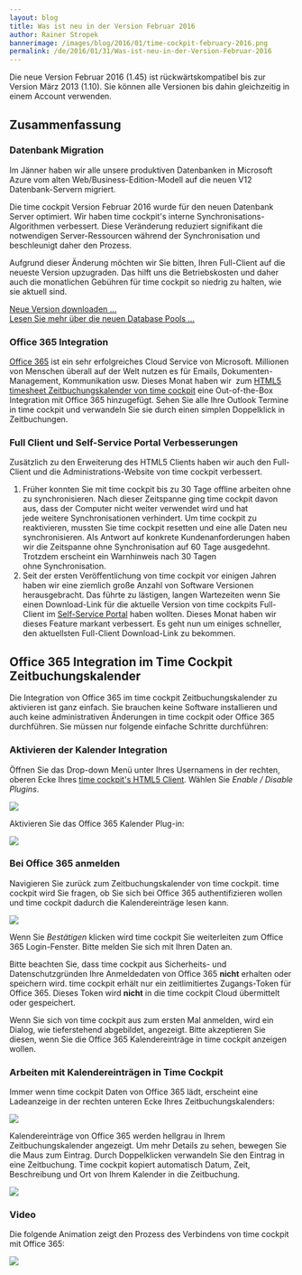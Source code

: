 ```yaml
---
layout: blog
title: Was ist neu in der Version Februar 2016
author: Rainer Stropek
bannerimage: /images/blog/2016/01/time-cockpit-february-2016.png
permalink: /de/2016/01/31/Was-ist-neu-in-der-Version-Februar-2016
---
```


<p xmlns="http://www.w3.org/1999/xhtml">Die neue Version Februar 2016 (1.45) ist rückwärtskompatibel bis zur Version März 2013 (1.10). Sie können alle Versionen bis dahin gleichzeitig in einem Account verwenden.</p><h2 xmlns="http://www.w3.org/1999/xhtml">Zusammenfassung</h2><h3 xmlns="http://www.w3.org/1999/xhtml">Datenbank Migration</h3><p xmlns="http://www.w3.org/1999/xhtml">Im Jänner haben wir alle unsere produktiven Datenbanken in Microsoft Azure vom alten Web/Business-Edition-Modell auf die neuen V12 Datenbank-Servern migriert.</p><p xmlns="http://www.w3.org/1999/xhtml">Die time cockpit Version Februar 2016 wurde für den neuen Datenbank Server optimiert. Wir haben time cockpit's interne Synchronisations-Algorithmen verbessert. Diese Veränderung reduziert signifikant die notwendigen Server-Ressourcen während der Synchronisation und beschleunigt daher den Prozess. </p><p class="showcase" xmlns="http://www.w3.org/1999/xhtml">Aufgrund dieser Änderung möchten wir Sie bitten, Ihren Full-Client auf die neueste Version upzugraden. Das hilft uns die Betriebskosten und daher auch die monatlichen Gebühren für time cockpit so niedrig zu halten, wie sie aktuell sind.</p><p xmlns="http://www.w3.org/1999/xhtml">
  <a href="~/account/download">Neue Version downloaden ...</a> <br /><a href="~/blog/2016/01/31/Hello-Database-Pools">Lesen Sie mehr über die neuen Database Pools ...</a></p><h3 xmlns="http://www.w3.org/1999/xhtml">Office 365 Integration</h3><p xmlns="http://www.w3.org/1999/xhtml">
  <a href="https://products.office.com/" target="_blank">Office 365</a> ist ein sehr erfolgreiches Cloud Service von Microsoft. Millionen von Menschen überall auf der Welt nutzen es für Emails, Dokumenten-Management, Kommunikation usw. Dieses Monat haben wir  zum <a href="http://web.timecockpit.com" target="_blank">HTML5 timesheet Zeitbuchungskalender von time cockpit</a> eine Out-of-the-Box Integration mit Office 365 hinzugefügt. Sehen Sie alle Ihre Outlook Termine in time cockpit und verwandeln Sie sie durch einen simplen Doppelklick in Zeitbuchungen.</p><h3 xmlns="http://www.w3.org/1999/xhtml">Full Client und Self-Service Portal Verbesserungen</h3><p xmlns="http://www.w3.org/1999/xhtml">Zusätzlich zu den Erweiterung des HTML5 Clients haben wir auch den Full-Client und die Administrations-Website von time cockpit verbessert. </p><ol xmlns="http://www.w3.org/1999/xhtml">
  <li>Früher konnten Sie mit time cockpit bis zu 30 Tage offline arbeiten ohne zu synchronisieren. Nach dieser Zeitspanne ging time cockpit davon aus, dass der Computer nicht weiter verwendet wird und hat jede weitere Synchronisationen verhindert. Um time cockpit zu reaktivieren, mussten Sie time cockpit resetten und eine alle Daten neu synchronisieren. Als Antwort auf konkrete Kundenanforderungen haben wir die Zeitspanne ohne Synchronisation auf 60 Tage ausgedehnt. Trotzdem erscheint ein Warnhinweis nach 30 Tagen ohne Synchronisation.</li>
  <li>Seit der ersten Veröffentlichung von time cockpit vor einigen Jahren haben wir eine ziemlich große Anzahl von Software Versionen herausgebracht. Das führte zu lästigen, langen Wartezeiten wenn Sie einen Download-Link für die aktuelle Version von time cockpits Full-Client im <a href="~/sign-in" target="_blank">Self-Service Portal</a> haben wollten. Dieses Monat haben wir dieses Feature markant verbessert. Es geht nun um einiges schneller, den aktuellsten Full-Client Download-Link zu bekommen. </li>
</ol><h2 xmlns="http://www.w3.org/1999/xhtml">Office 365 Integration im Time Cockpit Zeitbuchungskalender</h2><p xmlns="http://www.w3.org/1999/xhtml">Die Integration von Office 365 im time cockpit Zeitbuchungskalender zu aktivieren ist ganz einfach. Sie brauchen keine Software installieren und auch keine administrativen Änderungen in time cockpit oder Office 365 durchführen. Sie müssen nur folgende einfache Schritte durchführen: </p><h3 xmlns="http://www.w3.org/1999/xhtml">Aktivieren der Kalender Integration</h3><p xmlns="http://www.w3.org/1999/xhtml">Öffnen Sie das Drop-down Menü unter Ihres Usernamens in der rechten, oberen Ecke Ihres <a href="https://web.timecockpit.com" target="_blank">time cockpit's HTML5 Client</a>. Wählen Sie <em>Enable / Disable Plugins</em>.</p><p xmlns="http://www.w3.org/1999/xhtml">
  <img src="{{site.baseurl}}images/blog/2016/01/enable-disable-plugins.png" />
</p><p xmlns="http://www.w3.org/1999/xhtml">Aktivieren Sie das Office 365 Kalender Plug-in:</p><p xmlns="http://www.w3.org/1999/xhtml">
  <img src="{{site.baseurl}}images/blog/2016/01/active-office-365-calendar.png" />
</p><h3 xmlns="http://www.w3.org/1999/xhtml">Bei Office 365 anmelden</h3><p xmlns="http://www.w3.org/1999/xhtml">Navigieren Sie zurück zum Zeitbuchungskalender von time cockpit. time cockpit wird Sie fragen, ob Sie sich bei Office 365 authentifizieren wollen und time cockpit dadurch die Kalendereinträge lesen kann.</p><p xmlns="http://www.w3.org/1999/xhtml">
  <img src="{{site.baseurl}}images/blog/2016/01/sign-in-confirmation.png" />
</p><p xmlns="http://www.w3.org/1999/xhtml">Wenn Sie <em>Bestätigen</em> klicken wird time cockpit Sie weiterleiten zum Office 365 Login-Fenster. Bitte melden Sie sich mit Ihren Daten an.   </p><p class="showcase" xmlns="http://www.w3.org/1999/xhtml">Bitte beachten Sie, dass time cockpit aus Sicherheits- und Datenschutzgründen Ihre Anmeldedaten von Office 365 <strong>nicht</strong> erhalten oder speichern wird. time cockpit erhält nur ein zeitlimitiertes Zugangs-Token für Office 365. Dieses Token wird <strong>nicht</strong> in die time cockpit Cloud übermittelt oder gespeichert. </p><p xmlns="http://www.w3.org/1999/xhtml">Wenn Sie sich von time cockpit aus zum ersten Mal anmelden, wird ein Dialog, wie tieferstehend abgebildet, angezeigt. Bitte akzeptieren Sie diesen, wenn Sie die Office 365 Kalendereinträge in time cockpit anzeigen wollen.</p><f:function name="Composite.Media.ImageGallery.Slimbox2" xmlns:f="http://www.composite.net/ns/function/1.0">
  <f:param name="MediaImage" value="MediaArchive:5841428d-60e0-4aa0-8a51-b6a454f47712" xmlns:f="http://www.composite.net/ns/function/1.0" />
  <f:param name="ThumbnailMaxWidth" value="800" xmlns:f="http://www.composite.net/ns/function/1.0" />
  <f:param name="ThumbnailMaxHeight" value="800" xmlns:f="http://www.composite.net/ns/function/1.0" />
  <f:param name="ImageMaxWidth" value="1920" xmlns:f="http://www.composite.net/ns/function/1.0" />
  <f:param name="ImageMaxHeight" value="1280" xmlns:f="http://www.composite.net/ns/function/1.0" />
</f:function><h3 xmlns="http://www.w3.org/1999/xhtml">Arbeiten mit Kalendereinträgen in Time Cockpit</h3><p xmlns="http://www.w3.org/1999/xhtml">Immer wenn time cockpit Daten von Office 365 lädt, erscheint eine Ladeanzeige in der rechten unteren Ecke Ihres Zeitbuchungskalenders:</p><p xmlns="http://www.w3.org/1999/xhtml">
  <img src="{{site.baseurl}}images/blog/2016/01/loading-indicator.png" />
</p><p xmlns="http://www.w3.org/1999/xhtml">Kalendereinträge von Office 365 werden hellgrau in Ihrem Zeitbuchungskalender angezeigt. Um mehr Details zu sehen, bewegen Sie die Maus zum Eintrag. Durch Doppelklicken verwandeln Sie den Eintrag in eine Zeitbuchung. Time cockpit kopiert automatisch Datum, Zeit, Beschreibung und Ort von Ihrem Kalender in die Zeitbuchung.</p><p xmlns="http://www.w3.org/1999/xhtml">
  <img src="{{site.baseurl}}images/blog/2016/01/calendar-items.png" />
</p><h3 xmlns="http://www.w3.org/1999/xhtml">Video</h3><p xmlns="http://www.w3.org/1999/xhtml">Die folgende Animation zeigt den Prozess des Verbindens von time cockpit mit Office 365:</p><p xmlns="http://www.w3.org/1999/xhtml">
  <img src="{{site.baseurl}}images/blog/2016/01/office-365-calendar-in-time-cockpit.gif" />
</p>